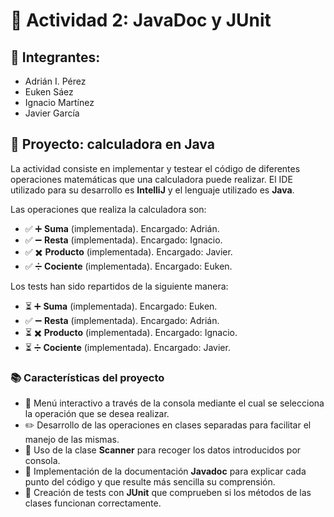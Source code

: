 # 📎 Actividad 2: JavaDoc y JUnit

## 👥 Integrantes:
<ul>
    <li>Adrián I. Pérez</li>
    <li>Euken Sáez</li>
    <li>Ignacio Martínez</li>
    <li>Javier García</li>
</ul>

## 📜 Proyecto: calculadora en Java

La actividad consiste en implementar y testear el código de diferentes operaciones matemáticas que una calculadora puede realizar. El IDE utilizado para su desarrollo es **IntelliJ** y el lenguaje utilizado es **Java**.

Las operaciones que realiza la calculadora son:
- ✅ ➕ **Suma** (implementada). Encargado: Adrián.
- ✅ ➖ **Resta** (implementada). Encargado: Ignacio.
- ✅ ✖️ **Producto** (implementada). Encargado: Javier.
- ✅ ➗ **Cociente** (implementada). Encargado: Euken.

Los tests han sido repartidos de la siguiente manera:
- ⏳ ➕ **Suma** (implementada). Encargado: Euken.
- ✅ ➖ **Resta** (implementada). Encargado: Adrián.
- ⏳ ✖️ **Producto** (implementada). Encargado: Ignacio.
- ⏳ ➗ **Cociente** (implementada). Encargado: Javier.

### 📚 Características del proyecto
- 📔 Menú interactivo a través de la consola mediante el cual se selecciona la operación que se desea realizar.
- ✏️ Desarrollo de las operaciones en clases separadas para facilitar el manejo de las mismas.
- 📠 Uso de la clase **Scanner** para recoger los datos introducidos por consola.
- 📕 Implementación de la documentación **Javadoc** para explicar cada punto del código y que resulte más sencilla su comprensión.
- 🔎 Creación de tests con **JUnit** que comprueben si los métodos de las clases funcionan correctamente.

